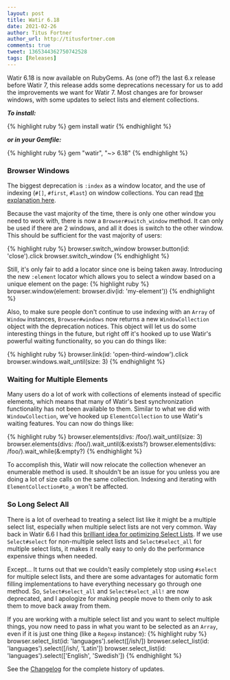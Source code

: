 ```yaml
---
layout: post
title: Watir 6.18
date: 2021-02-26
author: Titus Fortner
author_url: http://titusfortner.com
comments: true
tweet: 1365344362750742528
tags: [Releases]
---
```


Watir 6.18 is now available on RubyGems. As (one of?) the last 6.x release before
Watir 7, this release adds some deprecations necessary for us to add the 
improvements we want for Watir 7. Most changes are for browser windows, with
some updates to select lists and element collections.

<!--more-->

***To install:***

{% highlight ruby %}
gem install watir
{% endhighlight %}

***or in your Gemfile:*** 

{% highlight ruby %}
gem "watir", "~> 6.18"
{% endhighlight %}

### Browser Windows
The biggest deprecation is `:index` as a window locator, and the use of indexing
(`#[]`, `#first`, `#last`) on window collections. You can read 
[the explanation here](../guides/windows/#locating-by-index-is-no-longer-supported).

Because the vast majority of the time, there is only one other window you need to
work with, there is now a `Browser#switch_window` method. It can only be used if 
there are 2 windows, and all it does is switch to the other window. This should be
sufficient for the vast majority of users:

{% highlight ruby %}
browser.switch_window
browser.button(id: 'close').click
browser.switch_window
{% endhighlight %}

Still, it's only fair to add a locator since one is being taken away.
Introducing the new `:element` locator which allows you to select a window 
based on a unique element on the page:
{% highlight ruby %}
browser.window(element: browser.div(id: 'my-element'))
{% endhighlight %}

Also, to make sure people don't continue to use indexing with an `Array` of `Window` instances,
`Browser#windows` now returns a new `WindowCollection` object with the
deprecation notices. This object will
let us do some interesting things in the future, but right off it's hooked up
to use Watir's powerful waiting functionality, so you can do things like:

{% highlight ruby %}
browser.link(id: 'open-third-window').click
browser.windows.wait_until(size: 3)
{% endhighlight %}

### Waiting for Multiple Elements

Many users do a lot of work with collections of elements instead of
specific elements, which means that many of Watir's best synchronization
functionality has not been available to them. Similar to what we did
with `WindowCollection`, we've hooked up `ElementCollection` to use
Watir's waiting features. You can now do things like:

{% highlight ruby %}
browser.elements(divs: /foo/).wait_until(size: 3)
browser.elements(divs: /foo/).wait_until(&:exists?)
browser.elements(divs: /foo/).wait_while(&:empty?)
{% endhighlight %}

To accomplish this, Watir will now relocate the collection whenever
an enumerable method is used. It shouldn't be an issue for you unless you are doing a lot of
size calls on the same collection. Indexing and iterating with `ElementCollection#to_a` won't
be affected.

### So Long Select All
There is a lot of overhead to treating a select list like it might
be a multiple select list, especially when multiple select lists are not very common. 
Way back in Watir 6.6 I had this 
[brilliant idea for optimizing Select Lists](http://watir.com/watir-6-6/#select-lists).
If we use `Select#select` for non-multiple select lists and
`Select#select_all` for multiple select lists, it makes it really easy to
only do the performance expensive things when needed.

Except...
It turns out that we couldn't easily completely stop using `#select` for multiple
select lists, and there are some advantages for automatic form filling implementations
to have everything necessary go through one method. So, `Select#select_all` and `Select#select_all!`
are now deprecated, and I apologize for making people move to them only to ask them to
move back away from them.

If you are working with a multiple select list and you want to select multiple
things, you now need to pass in what you want to be selected as an `Array`, even
if it is just one thing (like a `Regexp` instance):
{% highlight ruby %}
browser.select_list(id: 'languages').select([/ish/])
browser.select_list(id: 'languages').select([/ish/, 'Latin'])
browser.select_list(id: 'languages').select(['English', 'Swedish'])
{% endhighlight %}

See the [Changelog](https://github.com/watir/watir/blob/main/CHANGES.md) 
for the complete history of updates.